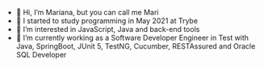 - 👋 Hi, I’m Mariana, but you can call me Mari
- 🌱 I started to study programming in May 2021 at Trybe
- 👀 I’m interested in JavaScript, Java and back-end tools
- 💞️ I’m currently working as a Software Developer Engineer in Test with Java, SpringBoot, JUnit 5, TestNG, Cucumber, RESTAssured and Oracle SQL Developer

<!---
mariananogueirab/mariananogueirab is a ✨ special ✨ repository because its `README.md` (this file) appears on your GitHub profile.
You can click the Preview link to take a look at your changes.
--->
